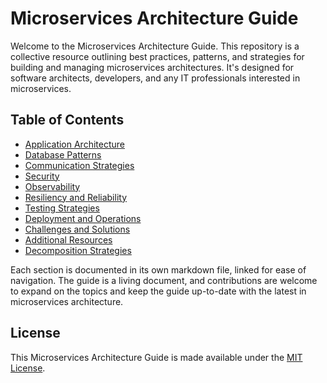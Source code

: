 # Microservices Architecture Guide

Welcome to the Microservices Architecture Guide. This repository is a collective resource outlining best practices, patterns, and strategies for building and managing microservices architectures. It's designed for software architects, developers, and any IT professionals interested in microservices.

## Table of Contents

- [Application Architecture](Architecture.md)
- [Database Patterns](Database.md)
- [Communication Strategies](Communication.md)
- [Security](Security.md)
- [Observability](Observability.md)
- [Resiliency and Reliability](Resiliency.md)
- [Testing Strategies](Testing.md)
- [Deployment and Operations](Deployment.md)
- [Challenges and Solutions](Challenges.md)
- [Additional Resources](Resources.md)
- [Decomposition Strategies](Decompose.md)

Each section is documented in its own markdown file, linked for ease of navigation. The guide is a living document, and contributions are welcome to expand on the topics and keep the guide up-to-date with the latest in microservices architecture.

## License

This Microservices Architecture Guide is made available under the [MIT License](LICENSE).
